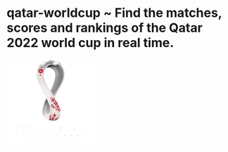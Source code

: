 # qatar-worldcup ~ Find the matches, scores and rankings of the Qatar 2022 world cup in real time.

![logo](public/img/logo.png)

